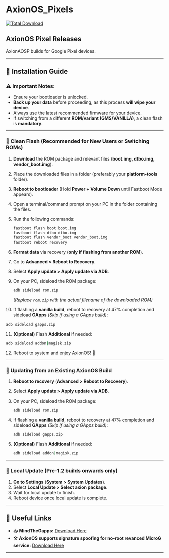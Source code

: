 # AxionOS_Pixels

[![Total Download](https://img.shields.io/github/downloads/AxionAOSP/AxionOS_Pixels/total?label=Total%20Downloads)](https://github.com/AxionAOSP/AxionOS_Pixels/releases)  

## AxionOS Pixel Releases
AxionAOSP builds for Google Pixel devices.

---

## 📌 **Installation Guide**

### ⚠️ **Important Notes:**
- Ensure your bootloader is unlocked.
- **Back up your data** before proceeding, as this process **will wipe your device**.
- Always use the latest recommended firmware for your device.
- If switching from a different **ROM/variant (GMS/VANILLA)**, a clean flash is **mandatory**.

---

### 🔹 **Clean Flash (Recommended for New Users or Switching ROMs)**
1. **Download** the ROM package and relevant files (**boot.img, dtbo.img, vendor_boot.img**).
2. Place the downloaded files in a folder (preferably your **platform-tools** folder).
3. **Reboot to bootloader** (Hold **Power + Volume Down** until Fastboot Mode appears).
4. Open a terminal/command prompt on your PC in the folder containing the files.
5. Run the following commands:

   ```sh
   fastboot flash boot boot.img
   fastboot flash dtbo dtbo.img
   fastboot flash vendor_boot vendor_boot.img
   fastboot reboot recovery
   ```
6. **Format data** via recovery (**only if flashing from another ROM**).
7. Go to **Advanced > Reboot to Recovery**.
8. Select **Apply update > Apply update via ADB**.
9. On your PC, sideload the ROM package:

   ```sh
   adb sideload rom.zip
   ```
   *(Replace `rom.zip` with the actual filename of the downloaded ROM)*
10. If flashing a **vanilla build**, reboot to recovery at 47% completion and sideload **GApps** *(Skip if using a GApps build)*:

   ```sh
   adb sideload gapps.zip
   ```

11. **(Optional)** Flash **Additional** if needed:

   ```sh
   adb sideload addon|magisk.zip
   ```
12. Reboot to system and enjoy AxionOS! 🎉

---

### 🔄 **Updating from an Existing AxionOS Build**
1. **Reboot to recovery** (**Advanced > Reboot to Recovery**).
2. Select **Apply update > Apply update via ADB**.
3. On your PC, sideload the ROM package:

   ```sh
   adb sideload rom.zip
   ```
4. If flashing a **vanilla build**, reboot to recovery at 47% completion and sideload **GApps** *(Skip if using a GApps build)*:

   ```sh
   adb sideload gapps.zip
   ```

5. **(Optional)** Flash **Additional** if needed:

   ```sh
   adb sideload addon|magisk.zip
   ```

---

### 🔄 **Local Update (Pre-1.2 builds onwards only)**
1. **Go to Settings** (**System > System Updates**).
2. Select **Local Update > Select axion package**.
3. Wait for local update to finish.
4. Reboot device once local update is complete.

---

## 🔗 **Useful Links**
- 📥 **MindTheGapps:** [Download Here](https://github.com/MindTheGapps/15.0.0-arm64/releases)
- 🛠 **AxionOS supports signature spoofing for no-root revanced MicroG service:**
  [Download Here](https://github.com/ReVanced/GmsCore/releases/download/v0.3.1.4.240913/app.revanced.android.gms-240913008-signed.apk)

---
